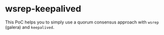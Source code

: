 # wsrep-keepalived

This PoC helps you to simply use a quorum consensus approach with `wsrep` (galera) and `keepalived`.
